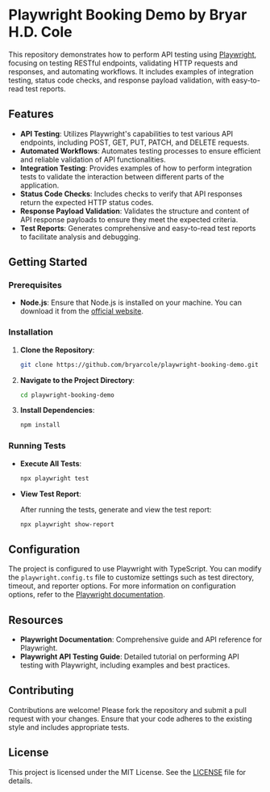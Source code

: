 # Playwright Booking Demo by Bryar H.D. Cole

This repository demonstrates how to perform API testing using [Playwright](https://playwright.dev/), focusing on testing RESTful endpoints, validating HTTP requests and responses, and automating workflows. It includes examples of integration testing, status code checks, and response payload validation, with easy-to-read test reports.

## Features

- **API Testing**: Utilizes Playwright's capabilities to test various API endpoints, including POST, GET, PUT, PATCH, and DELETE requests. 
- **Automated Workflows**: Automates testing processes to ensure efficient and reliable validation of API functionalities.
- **Integration Testing**: Provides examples of how to perform integration tests to validate the interaction between different parts of the application.
- **Status Code Checks**: Includes checks to verify that API responses return the expected HTTP status codes.
- **Response Payload Validation**: Validates the structure and content of API response payloads to ensure they meet the expected criteria.
- **Test Reports**: Generates comprehensive and easy-to-read test reports to facilitate analysis and debugging.

## Getting Started

### Prerequisites

- **Node.js**: Ensure that Node.js is installed on your machine. You can download it from the [official website](https://nodejs.org/).

### Installation

1. **Clone the Repository**:

   ```bash
   git clone https://github.com/bryarcole/playwright-booking-demo.git
   ```

2. **Navigate to the Project Directory**:

   ```bash
   cd playwright-booking-demo
   ```

3. **Install Dependencies**:

   ```bash
   npm install
   ```

### Running Tests

- **Execute All Tests**:

  ```bash
  npx playwright test
  ```

- **View Test Report**:

  After running the tests, generate and view the test report:

  ```bash
  npx playwright show-report
  ```

## Configuration

The project is configured to use Playwright with TypeScript. You can modify the `playwright.config.ts` file to customize settings such as test directory, timeout, and reporter options. For more information on configuration options, refer to the [Playwright documentation](https://playwright.dev/docs/api/class-playwright).

## Resources

- **Playwright Documentation**: Comprehensive guide and API reference for Playwright. 
- **Playwright API Testing Guide**: Detailed tutorial on performing API testing with Playwright, including examples and best practices. 

## Contributing

Contributions are welcome! Please fork the repository and submit a pull request with your changes. Ensure that your code adheres to the existing style and includes appropriate tests.

## License

This project is licensed under the MIT License. See the [LICENSE](LICENSE) file for details.
